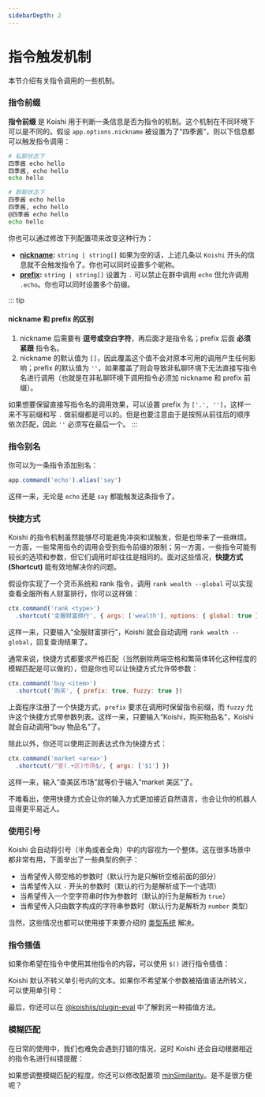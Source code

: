 ```yaml
---
sidebarDepth: 2
---
```


# 指令触发机制

本节介绍有关指令调用的一些机制。

### 指令前缀

**指令前缀** 是 Koishi 用于判断一条信息是否为指令的机制。这个机制在不同环境下可以是不同的。假设 `app.options.nickname` 被设置为了“四季酱”，则以下信息都可以触发指令调用：

```sh
# 私聊状态下
四季酱 echo hello
四季酱, echo hello
echo hello

# 群聊状态下
四季酱 echo hello
四季酱, echo hello
@四季酱 echo hello
echo hello
```

你也可以通过修改下列配置项来改变这种行为：

- **[nickname](../../api/core/app.md#options-nickname):** `string | string[]` 如果为空的话，上述几条以 `Koishi` 开头的信息就不会触发指令了。你也可以同时设置多个昵称。
- **[prefix](../../api/core/app.md#options-prefix):** `string | string[]` 设置为 `.` 可以禁止在群中调用 `echo` 但允许调用 `.echo`。你也可以同时设置多个前缀。

::: tip
#### nickname 和 prefix 的区别

1. nickname 后需要有 **逗号或空白字符**，再后面才是指令名；prefix 后面 **必须紧跟** 指令名。
2. nickname 的默认值为 `[]`，因此覆盖这个值不会对原本可用的调用产生任何影响；prefix 的默认值为 `''`，如果覆盖了则会导致非私聊环境下无法直接写指令名进行调用（也就是在非私聊环境下调用指令必须加 nickname 和 prefix 前缀）。

如果想要保留直接写指令名的调用效果，可以设置 prefix 为 `['.', '']`，这样一来不写前缀和写 `.` 做前缀都是可以的。但是也要注意由于是按照从前往后的顺序依次匹配，因此 `''` 必须写在最后一个。
:::

### 指令别名

你可以为一条指令添加别名：

```js
app.command('echo').alias('say')
```

这样一来，无论是 `echo` 还是 `say` 都能触发这条指令了。

### 快捷方式

Koishi 的指令机制虽然能够尽可能避免冲突和误触发，但是也带来了一些麻烦。一方面，一些常用指令的调用会受到指令前缀的限制；另一方面，一些指令可能有较长的选项和参数，但它们调用时却往往是相同的。面对这些情况，**快捷方式 (Shortcut)** 能有效地解决你的问题。

假设你实现了一个货币系统和 rank 指令，调用 `rank wealth --global` 可以实现查看全服所有人财富排行，你可以这样做：

```js
ctx.command('rank <type>')
  .shortcut('全服财富排行', { args: ['wealth'], options: { global: true } })
```

这样一来，只要输入“全服财富排行”，Koishi 就会自动调用 `rank wealth --global`，回复查询结果了。

通常来说，快捷方式都要求严格匹配（当然删除两端空格和繁简体转化这种程度的模糊匹配是可以做的），但是你也可以让快捷方式允许带参数：

```js
ctx.command('buy <item>')
  .shortcut('购买', { prefix: true, fuzzy: true })
```

上面程序注册了一个快捷方式，`prefix` 要求在调用时保留指令前缀，而 `fuzzy` 允许这个快捷方式带参数列表。这样一来，只要输入“Koishi，购买物品名”，Koishi 就会自动调用“buy 物品名”了。

除此以外，你还可以使用正则表达式作为快捷方式：

```js
ctx.command('market <area>')
  .shortcut(/^查(.+区)市场$/, { args: ['$1'] })
```

这样一来，输入“查美区市场”就等价于输入“market 美区”了。

不难看出，使用快捷方式会让你的输入方式更加接近自然语言，也会让你的机器人显得更平易近人。

### 使用引号

Koishi 会自动将引号（半角或者全角）中的内容视为一个整体。这在很多场景中都非常有用，下面举出了一些典型的例子：

- 当希望传入带空格的参数时（默认行为是只解析空格前面的部分）
- 当希望传入以 `-` 开头的参数时（默认的行为是解析成下一个选项）
- 当希望传入一个空字符串时作为参数时（默认的行为是解析为 `true`）
- 当希望传入只由数字构成的字符串参数时（默认行为是解析为 `number` 类型）

当然，这些情况也都可以使用接下来要介绍的 [类型系统](#类型系统) 解决。

### 指令插值

如果你希望在指令中使用其他指令的内容，可以使用 `$()` 进行指令插值：

<panel-view :messages="[
  ['Alice', 'echo foo$(echo bar)'],
  ['Koishi', 'foobar'],
]"/>

Koishi 默认不转义单引号内的文本。如果你不希望某个参数被插值语法所转义，可以使用单引号：

<panel-view :messages="[
  ['Alice', 'echo \'foo$(echo bar)\''],
  ['Koishi', 'foo$(echo bar)'],
]"/>

最后，你还可以在 [@koishijs/plugin-eval](../plugins/eval/basic.md) 中了解到另一种插值方法。

### 模糊匹配

在日常的使用中，我们也难免会遇到打错的情况，这时 Koishi 还会自动根据相近的指令名进行纠错提醒：

<panel-view :messages="[
  ['Alice', 'ecko hello'],
  ['Koishi', '没有此命令。你要找的是不是“echo”？发送空行或句号以调用推测的指令。'],
  ['Alice', '.'],
  ['Koishi', 'hello'],
]"/>

如果想调整模糊匹配的程度，你还可以修改配置项 [minSimilarity](../../api/core/app.md#options-minsimilarity)。是不是很方便呢？
